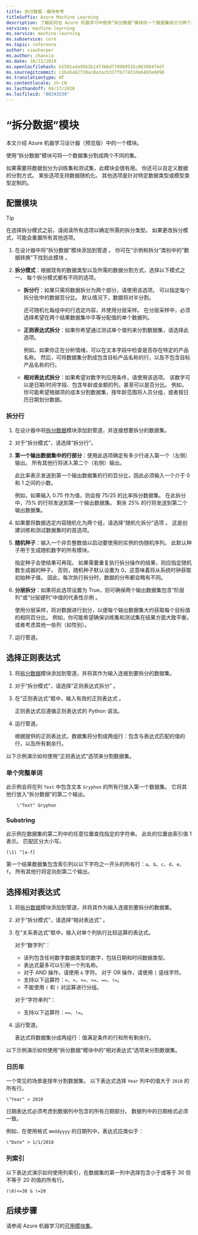 ```yaml
---
title: 拆分数据：模块参考
titleSuffix: Azure Machine Learning
description: 了解如何在 Azure 机器学习中使用“拆分数据”模块将一个数据集拆分为两个非重复集。
services: machine-learning
ms.service: machine-learning
ms.subservice: core
ms.topic: reference
author: xiaoharper
ms.author: zhanxia
ms.date: 10/22/2019
ms.openlocfilehash: b1501ada95b2b14f3b6d778960535c063904f4df
ms.sourcegitcommit: c1ba5a62f30ac0a3acb337fb77431de6493e6096
ms.translationtype: HT
ms.contentlocale: zh-CN
ms.lasthandoff: 04/17/2020
ms.locfileid: "80343530"
---
```

# <a name="split-data-module"></a>“拆分数据”模块

本文介绍 Azure 机器学习设计器（预览版）中的一个模块。

使用“拆分数据”模块可将一个数据集分割成两个不同的集。

如果需要将数据划分为训练集和测试集，此模块会很有用。 你还可以自定义数据的分割方式。 某些选项支持数据随机化。 其他选项是针对特定数据类型或模型类型定制的。

## <a name="configure-the-module"></a>配置模块

> [!TIP]
> 在选择拆分模式之前，请阅读所有选项以确定所需的拆分类型。
> 如果更改拆分模式，可能会重置所有其他选项。

1. 在设计器中将“拆分数据”模块添加到管道  。 你可在“示例和拆分”类别中的“数据转换”下找到此模块   。

1. **拆分模式**：根据现有的数据类型以及所需的数据分割方式，选择以下模式之一。 每个拆分模式都有不同的选项。

   - **拆分行**：如果只需将数据拆分为两个部分，请使用该选项。 可以指定每个拆分批中的数据百分比。 默认情况下，数据将对半分割。

     还可随机化每组中的行选定内容，并使用分层采样。 在分层采样中，必须选择希望在两个结果数据集中平等分配值的单个数据列。  

   - **正则表达式拆分**：如果你希望通过测试单个值列来分割数据集，请选择此选项。

     例如，如果你正在分析情绪，可以在文本字段中检查是否存在特定的产品名称。 然后，可将数据集分割成包含目标产品名称的行，以及不包含目标产品名称的行。

   - **相对表达式拆分**：如果希望对数字列应用条件，请使用该选项。 该数字可以是日期/时间字段、包含年龄或金额的列，甚至可以是百分比。 例如，你可能希望根据项的成本分割数据集，按年龄范围将人员分组，或者按日历日期划分数据。

### <a name="split-rows"></a>拆分行

1. 在设计器中将[拆分数据](./split-data.md)模块添加到管道，并连接想要拆分的数据集。
  
1. 对于“拆分模式”，请选择“拆分行”。   

1. **第一个输出数据集中的行部分**：使用此选项确定有多少行进入第一个（左侧）输出。 所有其他行将进入第二个（右侧）输出。

   此比率表示发送到第一个输出数据集的行的百分比，因此必须输入一个介于 0 和 1 之间的小数。
     
   例如，如果输入 0.75 作为值，则会按 75/25 的比率拆分数据集。  在此拆分中，75% 的行将发送到第一个输出数据集。 剩余 25% 的行将发送到第二个输出数据集。
  
1. 如果要将数据选定内容随机化为两个组，请选择“随机化拆分”选项  。 这是创建训练和测试数据集时的首选项。

1. **随机种子**：输入一个非负整数值以启动要使用的实例的伪随机序列。 此默认种子用于生成随机数字的所有模块。 

   指定种子会使结果可再现。 如果需要重复执行拆分操作的结果，则应指定随机数生成器的种子。 否则，随机种子默认设置为 0，这意味着将从系统时钟获取初始种子值。  因此，每次执行拆分时，数据的分布都会略有不同。 

1. **分层拆分**：如果将此选项设置为 True，则可确保两个输出数据集包含“阶层列”或“分层键列”中值的代表性示例    。 

   使用分层采样，将对数据进行划分，以便每个输出数据集大约获取每个目标值的相同百分比。 例如，你可能希望确保训练集和测试集在结果方面大致平衡，或者考虑其他一些列（如性别）。

1. 运行管道。


## <a name="select-a-regular-expression"></a>选择正则表达式

1. 将[拆分数据](./split-data.md)模块添加到管道，并将其作为输入连接到要拆分的数据集。  
  
1. 对于“拆分模式”，请选择“正则表达式拆分”   。

1. 在“正则表达式”框中，输入有效的正则表达式  。 
  
   正则表达式应遵循正则表达式的 Python 语法。

1. 运行管道。

   根据提供的正则表达式，数据集将分割成两组行：包含与表达式匹配的值的行，以及所有剩余行。 

以下示例演示如何使用“正则表达式”选项来分割数据集。  

### <a name="single-whole-word"></a>单个完整单词 

此示例会将在列 `Text` 中包含文本 `Gryphon` 的所有行放入第一个数据集。 它将其他行放入“拆分数据”的第二个输出。 

```text
    \"Text" Gryphon  
```

### <a name="substring"></a>Substring

此示例在数据集的第二列中的任意位置查找指定的字符串。 此处的位置由索引值 1 表示。 匹配区分大小写。

```text
(\1) ^[a-f]
```

第一个结果数据集包含索引列以以下字符之一开头的所有行：`a`、`b`、`c`、`d`、`e`、`f`。 所有其他行将定向到第二个输出。

## <a name="select-a-relative-expression"></a>选择相对表达式

1. 将[拆分数据](./split-data.md)模块添加到管道，并将其作为输入连接到要拆分的数据集。
  
1. 对于“拆分模式”，请选择“相对表达式”   。
  
1. 在“关系表达式”框中，输入对单个列执行比较运算的表达式。 

   对于“数字列”： 
   - 该列包含任何数字数据类型的数字，包括日期和时间数据类型。
   - 表达式最多可以引用一个列名称。
   - 对于 AND 操作，请使用 `&` 字符。 对于 OR 操作，请使用 `|` 竖线字符。
   - 支持以下运算符：`<`、`>`、`<=`、`>=`、`==`、`!=`。
   - 不能使用 `(` 和 `)` 对运算进行分组。
   
   对于“字符串列”： 
   - 支持以下运算符：`==`、`!=`。

1. 运行管道。

   表达式将数据集分成两组行：值满足条件的行和所有剩余行。

以下示例演示如何使用“拆分数据”模块中的“相对表达式”选项来分割数据集。    

### <a name="calendar-year"></a>日历年

一个常见的场景是按年分割数据集。 以下表达式选择 `Year` 列中的值大于 `2010` 的所有行。

```text
\"Year" > 2010
```

日期表达式必须考虑到数据列中包含的所有日期部分。 数据列中的日期格式必须一致。 

例如，在使用格式 `mmddyyyy` 的日期列中，表达式应类似于：

```text
\"Date" > 1/1/2010
```

### <a name="column-index"></a>列索引

以下表达式演示如何使用列索引，在数据集的第一列中选择包含小于或等于 30 但不等于 20 的值的所有行。

```text
(\0)<=30 & !=20
```


## <a name="next-steps"></a>后续步骤

请参阅 Azure 机器学习的[可用模块集](module-reference.md)。 
